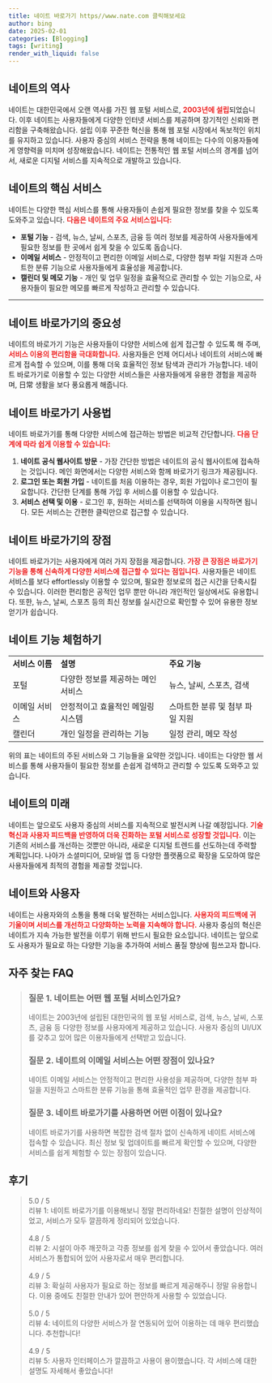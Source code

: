 ```yaml
---
title: 네이트 바로가기 https//www.nate.com 클릭해보세요
author: bing
date: 2025-02-01
categories: [Blogging]
tags: [writing]
render_with_liquid: false
---
```



<h2 id='네이트의 역사'>네이트의 역사</h2>

<p>네이트는 대한민국에서 오랜 역사를 가진 웹 포털 서비스로, <b><span style="color: #ee2323;">2003년에 설립</span></b>되었습니다. 이후 네이트는 사용자들에게 다양한 인터넷 서비스를 제공하며 장기적인 신뢰와 편리함을 구축해왔습니다. 설립 이후 꾸준한 혁신을 통해 웹 포털 시장에서 독보적인 위치를 유지하고 있습니다. 사용자 중심의 서비스 전략을 통해 네이트는 다수의 이용자들에게 영향력을 미치며 성장해왔습니다. 네이트는 전통적인 웹 포털 서비스의 경계를 넘어서, 새로운 디지털 서비스를 지속적으로 개발하고 있습니다.</p>

<h2 id='네이트의 핵심 서비스'>네이트의 핵심 서비스</h2>

<p>네이트는 다양한 핵심 서비스를 통해 사용자들이 손쉽게 필요한 정보를 찾을 수 있도록 도와주고 있습니다. <b><span style="color: #ee2323;">다음은 네이트의 주요 서비스입니다:</span></b></p>

<ul>
    <li><b>포털 기능</b> - 검색, 뉴스, 날씨, 스포츠, 금융 등 여러 정보를 제공하여 사용자들에게 필요한 정보를 한 곳에서 쉽게 찾을 수 있도록 돕습니다.</li>
    <li><b>이메일 서비스</b> - 안정적이고 편리한 이메일 서비스로, 다양한 첨부 파일 지원과 스마트한 분류 기능으로 사용자들에게 효율성을 제공합니다.</li>
    <li><b>캘린더 및 메모 기능</b> - 개인 및 업무 일정을 효율적으로 관리할 수 있는 기능으로, 사용자들이 필요한 메모를 빠르게 작성하고 관리할 수 있습니다.</li>
</ul>

<hr />

<h2 id='네이트 바로가기의 중요성'>네이트 바로가기의 중요성</h2>

<p>네이트의 바로가기 기능은 사용자들이 다양한 서비스에 쉽게 접근할 수 있도록 해 주며, <b><span style="color: #ee2323;">서비스 이용의 편리함을 극대화합니다.</span></b> 사용자들은 언제 어디서나 네이트의 서비스에 빠르게 접속할 수 있으며, 이를 통해 더욱 효율적인 정보 탐색과 관리가 가능합니다. 네이트 바로가기로 이용할 수 있는 다양한 서비스들은 사용자들에게 유용한 경험을 제공하며, 日常 생활을 보다 풍요롭게 해줍니다.</p>

<h2 id='네이트 바로가기 사용법'>네이트 바로가기 사용법</h2>

<p>네이트 바로가기를 통해 다양한 서비스에 접근하는 방법은 비교적 간단합니다. <b><span style="color: #ee2323;">다음 단계에 따라 쉽게 이용할 수 있습니다:</span></b></p>

<ol>
    <li><b>네이트 공식 웹사이트 방문</b> - 가장 간단한 방법은 네이트의 공식 웹사이트에 접속하는 것입니다. 메인 화면에서는 다양한 서비스와 함께 바로가기 링크가 제공됩니다.</li>
    <li><b>로그인 또는 회원 가입</b> - 네이트를 처음 이용하는 경우, 회원 가입이나 로그인이 필요합니다. 간단한 단계를 통해 가입 후 서비스를 이용할 수 있습니다.</li>
    <li><b>서비스 선택 및 이용</b> - 로그인 후, 원하는 서비스를 선택하여 이용을 시작하면 됩니다. 모든 서비스는 간편한 클릭만으로 접근할 수 있습니다.</li>
</ol>

<h2 id='네이트 바로가기의 장점'>네이트 바로가기의 장점</h2>

<p>네이트 바로가기는 사용자에게 여러 가지 장점을 제공합니다. <b><span style="color: #ee2323;">가장 큰 장점은 바로가기 기능을 통해 신속하게 다양한 서비스에 접근할 수 있다는 점입니다.</span></b> 사용자들은 네이트 서비스를 보다 effortlessly 이용할 수 있으며, 필요한 정보로의 접근 시간을 단축시킬 수 있습니다. 이러한 편리함은 공적인 업무 뿐만 아니라 개인적인 일상에서도 유용합니다. 또한, 뉴스, 날씨, 스포츠 등의 최신 정보를 실시간으로 확인할 수 있어 유용한 정보 얻기가 쉽습니다.</p>

<h2 id='네이트 기능 체험하기'>네이트 기능 체험하기</h2>

<table>
    <tr>
        <td><b>서비스 이름</b></td>
        <td><b>설명</b></td>
        <td><b>주요 기능</b></td>
    </tr>
    <tr>
        <td>포털</td>
        <td>다양한 정보를 제공하는 메인 서비스</td>
        <td>뉴스, 날씨, 스포츠, 검색</td>
    </tr>
    <tr>
        <td>이메일 서비스</td>
        <td>안정적이고 효율적인 메일링 시스템</td>
        <td>스마트한 분류 및 첨부 파일 지원</td>
    </tr>
    <tr>
        <td>캘린더</td>
        <td>개인 일정을 관리하는 기능</td>
        <td>일정 관리, 메모 작성</td>
    </tr>
</table>

<p>위의 표는 네이트의 주된 서비스와 그 기능들을 요약한 것입니다. 네이트는 다양한 웹 서비스를 통해 사용자들이 필요한 정보를 손쉽게 검색하고 관리할 수 있도록 도와주고 있습니다. </p>

<h2 id='네이트의 미래'>네이트의 미래</h2>

<p>네이트는 앞으로도 사용자 중심의 서비스를 지속적으로 발전시켜 나갈 예정입니다. <b><span style="color: #ee2323;">기술 혁신과 사용자 피드백을 반영하여 더욱 진화하는 포털 서비스로 성장할 것입니다.</span></b> 이는 기존의 서비스를 개선하는 것뿐만 아니라, 새로운 디지털 트렌드를 선도하는데 주력할 계획입니다. 나아가 소셜미디어, 모바일 앱 등 다양한 플랫폼으로 확장을 도모하여 많은 사용자들에게 최적의 경험을 제공할 것입니다.</p>

<h2 id='네이트와 사용자'>네이트와 사용자</h2>

<p>네이트는 사용자와의 소통을 통해 더욱 발전하는 서비스입니다. <b><span style="color: #ee2323;">사용자의 피드백에 귀 기울이며 서비스를 개선하고 다양화하는 노력을 지속해야 합니다.</span></b> 사용자 중심의 혁신은 네이트가 지속 가능한 발전을 이루기 위해 반드시 필요한 요소입니다. 네이트는 앞으로도 사용자가 필요로 하는 다양한 기능을 추가하여 서비스 품질 향상에 힘쓰고자 합니다.</p>


<h2 id='자주_찾는_FAQ'>자주 찾는 FAQ</h2>
<div itemscope="" itemtype="https://schema.org/FAQPage"> 
<blockquote> 
<div itemscope="" itemprop="mainEntity" itemtype="https://schema.org/Question"> 
<h3 itemprop="name">질문 1. 네이트는 어떤 웹 포털 서비스인가요?</h3> 
<div itemscope="" itemprop="acceptedAnswer" itemtype="https://schema.org/Answer"> 
<span itemprop="text"> 
<p>네이트는 2003년에 설립된 대한민국의 웹 포털 서비스로, 검색, 뉴스, 날씨, 스포츠, 금융 등 다양한 정보를 사용자에게 제공하고 있습니다. 사용자 중심의 UI/UX를 갖추고 있어 많은 이용자들에게 선택받고 있습니다.</p> 
</span> 
</div> 
</div> 

<div itemscope="" itemprop="mainEntity" itemtype="https://schema.org/Question"> 
<h3 itemprop="name">질문 2. 네이트의 이메일 서비스는 어떤 장점이 있나요?</h3> 
<div itemscope="" itemprop="acceptedAnswer" itemtype="https://schema.org/Answer"> 
<span itemprop="text"> 
<p>네이트 이메일 서비스는 안정적이고 편리한 사용성을 제공하며, 다양한 첨부 파일을 지원하고 스마트한 분류 기능을 통해 효율적인 업무 환경을 제공합니다.</p> 
</span> 
</div> 
</div> 

<div itemscope="" itemprop="mainEntity" itemtype="https://schema.org/Question"> 
<h3 itemprop="name">질문 3. 네이트 바로가기를 사용하면 어떤 이점이 있나요?</h3> 
<div itemscope="" itemprop="acceptedAnswer" itemtype="https://schema.org/Answer"> 
<span itemprop="text"> 
<p>네이트 바로가기를 사용하면 복잡한 검색 절차 없이 신속하게 네이트 서비스에 접속할 수 있습니다. 최신 정보 및 업데이트를 빠르게 확인할 수 있으며, 다양한 서비스를 쉽게 체험할 수 있는 장점이 있습니다.</p> 
</span> 
</div> 
</div> 
</blockquote> 
</div>
<h2 id='후기'>후기</h2>
<div itemscope itemtype="https://schema.org/Product">
  <blockquote>
  <div itemprop="review" itemscope itemtype="https://schema.org/Review">
      <div itemprop="reviewRating" itemscope itemtype="https://schema.org/Rating"> <span itemprop="ratingValue">5.0</span> / <span itemprop="bestRating">5</span> </div>
      <span itemprop="reviewBody">리뷰 1: 네이트 바로가기를 이용해보니 정말 편리하네요! 친절한 설명이 인상적이었고, 서비스가 모두 깔끔하게 정리되어 있었습니다.</span>
  </div>
  <br>
  <div itemprop="review" itemscope itemtype="https://schema.org/Review">
      <div itemprop="reviewRating" itemscope itemtype="https://schema.org/Rating"> <span itemprop="ratingValue">4.8</span> / <span itemprop="bestRating">5</span> </div>
      <span itemprop="reviewBody">리뷰 2: 시설이 아주 깨끗하고 각종 정보를 쉽게 찾을 수 있어서 좋았습니다. 여러 서비스가 통합되어 있어 사용자로서 매우 편리합니다.</span>
  </div>
  <br>
  <div itemprop="review" itemscope itemtype="https://schema.org/Review">
      <div itemprop="reviewRating" itemscope itemtype="https://schema.org/Rating"> <span itemprop="ratingValue">4.9</span> / <span itemprop="bestRating">5</span> </div>
      <span itemprop="reviewBody">리뷰 3: 확실히 사용자가 필요로 하는 정보를 빠르게 제공해주니 정말 유용합니다. 이용 중에도 친절한 안내가 있어 편안하게 사용할 수 있었습니다.</span>
  </div>
  <br>
  <div itemprop="review" itemscope itemtype="https://schema.org/Review">
      <div itemprop="reviewRating" itemscope itemtype="https://schema.org/Rating"> <span itemprop="ratingValue">5.0</span> / <span itemprop="bestRating">5</span> </div>
      <span itemprop="reviewBody">리뷰 4: 네이트의 다양한 서비스가 잘 연동되어 있어 이용하는 데 매우 편리했습니다. 추천합니다!</span>
  </div>
  <br>
  <div itemprop="review" itemscope itemtype="https://schema.org/Review">
      <div itemprop="reviewRating" itemscope itemtype="https://schema.org/Rating"> <span itemprop="ratingValue">4.9</span> / <span itemprop="bestRating">5</span> </div>
      <span itemprop="reviewBody">리뷰 5: 사용자 인터페이스가 깔끔하고 사용이 용이했습니다. 각 서비스에 대한 설명도 자세해서 좋았습니다!</span>
  </div>
  </blockquote>
</div>
